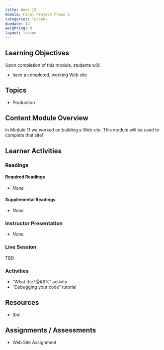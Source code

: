 ```yaml
---
title: Week 12
module: Final Project Phase 2
categories: lessons
duedate: 12
weighting: 0
layout: lesson
---
```


## Learning Objectives

Upon completion of this module, students will:

- have a completed, working Web site

## Topics

- Production 

## Content Module Overview

In Module 11 we worked on building a Web site. This module will be used to complete that site!

## Learner Activities

### Readings

#### Required Readings

- _None._

#### Supplemental Readings

- _None._

### Instructor Presentation

- _None._

### Live Session

TBD

### Activities

- “What the !@#$%” activity
- “Debugging your code” tutorial

## Resources

- _tbd._

## Assignments / Assessments

- Web Site Assignment
                                                        

